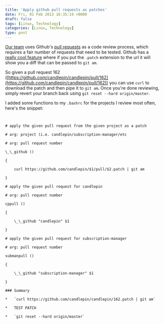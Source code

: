 ```yaml
---
title: 'Apply github pull requests as patches'
date: Fri, 01 Feb 2013 16:35:19 +0000
draft: false
tags: [Linux, Technology]
categories: [Linux, Technology]
type: post
---
```


[Our team](https://github.com/candlepin/) uses Github's [pull requests](https://help.github.com/articles/using-pull-requests) as a code review process, which requires a fair number of requests that need to be tested. Github has a [really cool feature](https://help.github.com/articles/using-pull-requests#merging-a-pull-request) where if you put the `.patch` extension to the url it will show you a diff that can be passed to `git am`.

So given a pull request 162 ([https://github.com/candlepin/candlepin/pull/162](https://github.com/candlepin/candlepin/pull/162)) you can use `curl` to download the patch and then pipe it to `git am`. Once you're done reviewing, simply revert your branch back using `git reset --hard origin/master`.

I added some functions to my `.bashrc` for the projects I review most often, here's the snippet:

```


# apply the given pull request from the given project as a patch

# arg: project (i.e. candlepin/subscription-manager/etc

# arg: pull request number

\_\_github ()

{

    curl https://github.com/candlepin/$1/pull/$2.patch | git am

}

# apply the given pull request for candlepin

# arg: pull request number

cppull ()

{

    \_\_github "candlepin" $1

}

# apply the given pull request for subscription-manager

# arg: pull request number

submanpull ()

{

    \_\_github "subscription-manager" $1

}

### Summary

*   `curl https://github.com/candlepin/candlepin/162.patch | git am`

*   TEST PATCH

*   `git reset --hard origin/master`




```